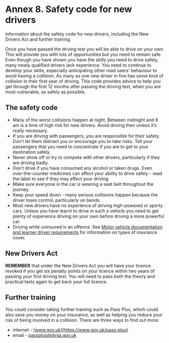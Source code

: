 Annex 8. Safety code for new drivers
======================================

Information about the safety code for new drivers, including the New Drivers Act and further training.

Once you have passed the driving test you will be able to drive on your own. This will provide you with lots of opportunities but you need to remain safe. Even though you have shown you have the skills you need to drive safely, many newly qualified drivers lack experience. You need to continue to develop your skills, especially anticipating other road users’ behaviour to avoid having a collision. As many as one new driver in five has some kind of collision in their first year of driving. This code provides advice to help you get through the first 12 months after passing the driving test, when you are most vulnerable, as safely as possible.

The safety code
---------------

* Many of the worst collisions happen at night. Between midnight and 6 am is a time of high risk for new drivers. Avoid driving then unless it’s really necessary.
* If you are driving with passengers, you are responsible for their safety. Don’t let them distract you or encourage you to take risks. Tell your passengers that you need to concentrate if you are to get to your destination safely.
* Never show off or try to compete with other drivers, particularly if they are driving badly.
* Don’t drive if you have consumed any alcohol or taken drugs. Even over-the-counter medicines can affect your ability to drive safely - read the label to see if they may affect your driving.
* Make sure everyone in the car is wearing a seat belt throughout the journey.
* Keep your speed down - many serious collisions happen because the driver loses control, particularly on bends.
* Most new drivers have no experience of driving high-powered or sporty cars. Unless you have learnt to drive in such a vehicle you need to get plenty of experience driving on your own before driving a more powerful car.
* Driving while uninsured is an offence. See [Motor vehicle documentation and learner driver requirements](/pages/annex-3-motor-vehicle-documentation-and-learner-driver-requirements.md) for information on types of insurance cover.

New Drivers Act
---------------

**REMEMBER** that under the New Drivers Act you will have your licence revoked if you get six penalty points on your licence within two years of passing your first driving test. You will need to pass both the theory and practical tests again to get back your full licence.

Further training
----------------

You could consider taking further training such as Pass Plus, which could also save you money on your insurance, as well as helping you reduce your risk of being involved in a collision. There are three ways to find out more:

* internet - [www.gov.uk](https://www.gov.uk/pass-plus)
* email - [passplus@dvsa.gov.uk](mailto:passplus@dvsa.gov.uk)
